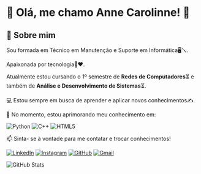 
# 🙈 Olá, me chamo Anne Carolinne! 👋

## 🚀 Sobre mim
 Sou formada em Técnico em Manutenção e Suporte em Informática🖥🪛.
 
 Apaixonada por tecnologia🥰❤.
 
 Atualmente estou cursando o 1º semestre de **Redes de Computadores**⏳ e também de **Análise e Desenvolvimento de Sistemas**⏳.

💻 Estou sempre em busca de aprender e aplicar novos conhecimentos✍.


🌱 No momento, estou aprimorando meu conhecimento em:

![Python](https://img.shields.io/badge/python-3670A0?style=for-the-badge&logo=python&logoColor=ffdd54)
![C++](https://img.shields.io/badge/C%2B%2B-00599C?style=for-the-badge&logo=c%2B%2B&logoColor=white)
![HTML5](https://img.shields.io/badge/HTML5-E34F26?style=for-the-badge&logo=html5&logoColor=white)

📫 Sinta- se à vontade para me contatar e trocar conhecimentos!

[![LinkedIn](https://img.shields.io/badge/LinkedIn-0077B5?style=for-the-badge&logo=linkedin&logoColor=white)](https://www.linkedin.com/in/carolinne-anne/)
[![Instagram](https://img.shields.io/badge/-Instagram-%23E4405F?style=for-the-badge&logo=instagram&logoColor=white)](https://www.instagram.com/andrade.carolinne/)
[![GitHub](https://img.shields.io/badge/GitHub-100000?style=for-the-badge&logo=github&logoColor=white)](https://github.com/carolinne-anne)
[![Gmail](https://img.shields.io/badge/Gmail-333333?style=for-the-badge&logo=gmail&logoColor=red)](mailto:andrade.annecarolinne@gmail.com)

![GitHub Stats](https://github-readme-stats.vercel.app/api?username=carolinne-anne&theme=transparent&bg_color=000&border_color=30A3DC&show_icons=true&icon_color=068488&title_color=068488&text_color=b3ecf5)

